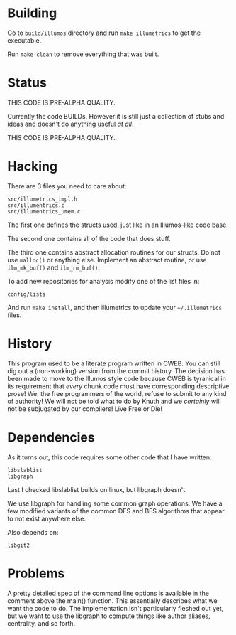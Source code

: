 Building
========

Go to `build/illumos` directory and run `make illumetrics` to get the executable.

Run `make clean` to remove everything that was built.

Status
======

THIS CODE IS PRE-ALPHA QUALITY.

Currently the code BUILDs. However it is still just a collection of stubs and
ideas and doesn't do anything useful _at all_.

THIS CODE IS PRE-ALPHA QUALITY.

Hacking
========

There are 3 files you need to care about:

	src/illumetrics_impl.h
	src/illumentrics.c
	src/illumentrics_umem.c

The first one defines the structs used, just like in an Illumos-like code base.

The second one contains all of the code that does stuff.

The third one contains abstract allocation routines for our structs. Do not use
`malloc()` or anything else. Implement an abstract routine, or use
`ilm_mk_buf()` and `ilm_rm_buf()`.

To add new repositories for analysis modify one of the list files in:

	config/lists

And run `make install`, and then illumetrics to update your `~/.illumetrics`
files.

History
=======

This program used to be a literate program written in CWEB. You can still dig
out a (non-working) version from the commit history. The decision has been made
to move to the Illumos style code because CWEB is tyranical in its requirement
that _every_ chunk code must have corresponding descriptive prose! We, the free
programmers of the world, refuse to submit to any kind of authority! We will
not be told what to do by Knuth and we _certainly_ will not be subjugated by
our compilers! Live Free or Die!

Dependencies
============

As it turns out, this code requires some other code that I have written:

	libslablist
	libgraph

Last I checked libslablist builds on linux, but libgraph doesn't.

We use libgraph for handling some common graph operations. We have a few
modified variants of the common DFS and BFS algorithms that appear to not exist
anywhere else.

Also depends on:

	libgit2


Problems
=========

A pretty detailed spec of the command line options is available in the comment
above the main() function. This essentially describes what we want the code to
do. The implementation isn't particularly fleshed out yet, but we want to use
the libgraph to compute things like author aliases, centrality, and so forth.
